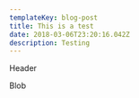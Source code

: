 ```yaml
---
templateKey: blog-post
title: This is a test
date: 2018-03-06T23:20:16.042Z
description: Testing
---
```

Header

Blob
